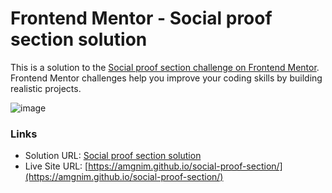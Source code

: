 # Frontend Mentor - Social proof section solution

This is a solution to the [Social proof section challenge on Frontend Mentor](https://www.frontendmentor.io/challenges/social-proof-section-6e0qTv_bA). Frontend Mentor challenges help you improve your coding skills by building realistic projects.

![image](https://github.com/amgnim/social-proof-section/assets/39149192/cacc96bb-9bf7-4909-96a0-f2113346391c)

### Links

- Solution URL: [Social proof section solution](https://www.frontendmentor.io/challenges/social-proof-section-6e0qTv_bA/hub?share=true)
- Live Site URL: [https://amgnim.github.io/social-proof-section/](https://amgnim.github.io/social-proof-section/)
